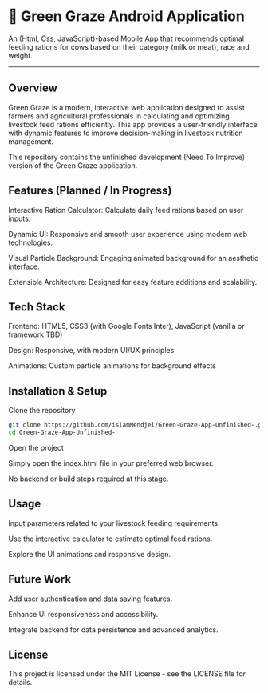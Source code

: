 # 🐄 Green Graze Android Application

An (Html, Css, JavaScript)-based Mobile App that recommends optimal feeding rations for cows based on their category (milk or meat), race and weight.

---

## Overview
Green Graze is a modern, interactive web application designed to assist farmers and agricultural professionals in calculating and optimizing livestock feed rations efficiently. This app provides a user-friendly interface with dynamic features to improve decision-making in livestock nutrition management.

This repository contains the unfinished development (Need To Improve) version of the Green Graze application.

## Features (Planned / In Progress)
Interactive Ration Calculator: Calculate daily feed rations based on user inputs.

Dynamic UI: Responsive and smooth user experience using modern web technologies.

Visual Particle Background: Engaging animated background for an aesthetic interface.

Extensible Architecture: Designed for easy feature additions and scalability.

## Tech Stack
Frontend: HTML5, CSS3 (with Google Fonts Inter), JavaScript (vanilla or framework TBD)

Design: Responsive, with modern UI/UX principles

Animations: Custom particle animations for background effects

## Installation & Setup
Clone the repository

```bash
git clone https://github.com/islamMendjel/Green-Graze-App-Unfinished-.git
cd Green-Graze-App-Unfinished-
```

Open the project

Simply open the index.html file in your preferred web browser.

No backend or build steps required at this stage.

## Usage
Input parameters related to your livestock feeding requirements.

Use the interactive calculator to estimate optimal feed rations.

Explore the UI animations and responsive design.

## Future Work

Add user authentication and data saving features.

Enhance UI responsiveness and accessibility.

Integrate backend for data persistence and advanced analytics.

## License
This project is licensed under the MIT License - see the LICENSE file for details.
